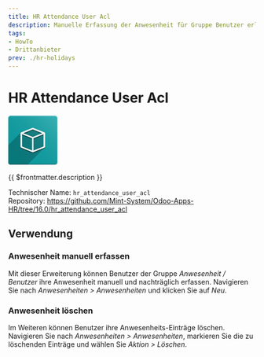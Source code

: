 ```yaml
---
title: HR Attendance User Acl
description: Manuelle Erfassung der Anwesenheit für Gruppe Benutzer erlauben.
tags:
- HowTo
- Drittanbieter
prev: ./hr-holidays
---
```

# HR Attendance User Acl
![icon_oms_box](attachments/icon_oms_box.png)

{{ $frontmatter.description }}

Technischer Name: `hr_attendance_user_acl`\
Repository: <https://github.com/Mint-System/Odoo-Apps-HR/tree/16.0/hr_attendance_user_acl>

## Verwendung

### Anwesenheit manuell erfassen

Mit dieser Erweiterung können Benutzer der Gruppe *Anwesenheit / Benutzer* ihre Anwesenheit manuell und nachträglich erfassen. Navigieren Sie nach *Anwesenheiten > Anwesenheiten* und klicken Sie auf *Neu*.

### Anwesenheit löschen

Im Weiteren können Benutzer ihre Anwesenheits-Einträge löschen. Navigieren Sie nach *Anwesenheiten > Anwesenheiten*, markieren Sie die zu löschenden Einträge und wählen Sie *Aktion > Löschen*.